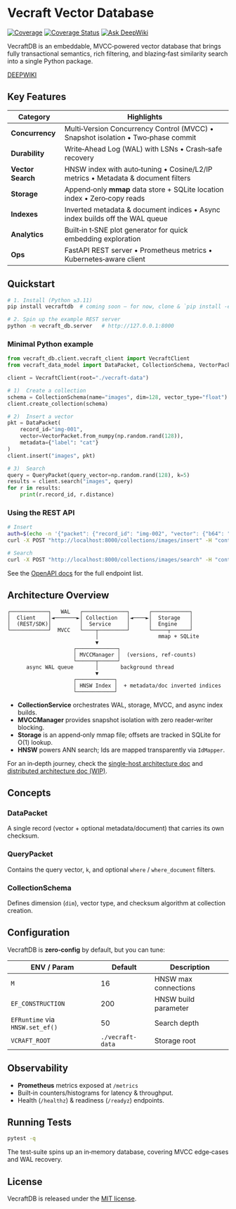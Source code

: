 # Vecraft Vector Database

[![Coverage](https://sonarcloud.io/api/project_badges/measure?project=ynyeh0221_vecraft&metric=coverage)](https://sonarcloud.io/summary/new_code?id=ynyeh0221_vecraft)
[![Coverage Status](https://coveralls.io/repos/github/ynyeh0221/vecraft/badge.svg?branch=main)](https://coveralls.io/github/ynyeh0221/vecraft?branch=main)
[![Ask DeepWiki](https://deepwiki.com/badge.svg)](https://deepwiki.com/ynyeh0221/vecraft-vector-database)

VecraftDB is an embeddable, MVCC‑powered vector database that brings fully transactional semantics, rich filtering, and blazing‑fast similarity search into a single Python package.

[DEEPWIKI](https://deepwiki.com/ynyeh0221/vecraft-vector-database)



## Key Features

| Category          | Highlights                                                                       |
| ----------------- | -------------------------------------------------------------------------------- |
| **Concurrency**   | Multi‑Version Concurrency Control (MVCC) • Snapshot isolation • Two‑phase commit |
| **Durability**    | Write‑Ahead Log (WAL) with LSNs • Crash‑safe recovery                            |
| **Vector Search** | HNSW index with auto‑tuning • Cosine/L2/IP metrics • Metadata & document filters |
| **Storage**       | Append‑only **mmap** data store + SQLite location index • Zero‑copy reads        |
| **Indexes**       | Inverted metadata & document indices • Async index builds off the WAL queue      |
| **Analytics**     | Built‑in t‑SNE plot generator for quick embedding exploration                    |
| **Ops**           | FastAPI REST server • Prometheus metrics • Kubernetes‑aware client               |



## Quickstart

```bash
# 1. Install (Python ≥3.11)
pip install vecraftdb  # coming soon – for now, clone & `pip install -e .`

# 2. Spin up the example REST server
python -m vecraft_db.server   # http://127.0.0.1:8000
```

### Minimal Python example

```python
from vecraft_db.client.vecraft_client import VecraftClient
from vecraft_data_model import DataPacket, CollectionSchema, VectorPacket

client = VecraftClient(root="./vecraft-data")

# 1️)  Create a collection
schema = CollectionSchema(name="images", dim=128, vector_type="float")
client.create_collection(schema)

# 2️)  Insert a vector
pkt = DataPacket(
    record_id="img-001",
    vector=VectorPacket.from_numpy(np.random.rand(128)),
    metadata={"label": "cat"}
)
client.insert("images", pkt)

# 3️)  Search
query = QueryPacket(query_vector=np.random.rand(128), k=5)
results = client.search("images", query)
for r in results:
    print(r.record_id, r.distance)
```

### Using the REST API

```bash
# Insert
auth=$(echo -n '{"packet": {"record_id": "img-002", "vector": {"b64": "..."}, "metadata": {"label": "dog"}}}' | jq -sRr @uri)
curl -X POST "http://localhost:8000/collections/images/insert" -H "content-type: application/json" -d "$auth"

# Search
curl -X POST "http://localhost:8000/collections/images/search" -H "content-type: application/json" -d @search.json
```

See the [OpenAPI docs](http://localhost:8000/docs) for the full endpoint list.



## Architecture Overview

```
┌────────────┐   WAL   ┌──────────────┐      ┌────────────┐
│  Client    │◄───────►│ Collection   │◄────►│  Storage   │
│  (REST/SDK)│         │  Service     │      │  Engine    │
└────────────┘  MVCC   └────┬─────────┘      └─────┬──────┘
                            │                   mmap + SQLite
                            ▼
                     ┌─────────────┐
                     │ MVCCManager │  (versions, ref‑counts)
                     └──────┬──────┘
      async WAL queue       │       background thread
                            ▼
                     ┌────────────┐
                     │ HNSW Index │  + metadata/doc inverted indices
                     └────────────┘
```

* **CollectionService** orchestrates WAL, storage, MVCC, and async index builds.
* **MVCCManager** provides snapshot isolation with zero reader‑writer blocking.
* **Storage** is an append‑only mmap file; offsets are tracked in SQLite for O(1) lookup.
* **HNSW** powers ANN search; Ids are mapped transparently via `IdMapper`.

For an in‑depth journey, check the [single-host architecture doc](./docs/single_host_architecture.md) and [distributed architecture doc (WIP)](./docs/distributed_architecture.md).


## Concepts

### DataPacket

A single record (vector + optional metadata/document) that carries its own checksum.

### QueryPacket

Contains the query vector, `k`, and optional `where` / `where_document` filters.

### CollectionSchema

Defines dimension (`dim`), vector type, and checksum algorithm at collection creation.



## Configuration

VecraftDB is **zero‑config** by default, but you can tune:

| ENV / Param                     | Default          | Description          |
| ------------------------------- | ---------------- | -------------------- |
| `M`                             | 16               | HNSW max connections |
| `EF_CONSTRUCTION`               | 200              | HNSW build parameter |
| `EFRuntime` via `HNSW.set_ef()` | 50               | Search depth         |
| `VCRAFT_ROOT`                   | `./vecraft-data` | Storage root         |



## Observability

* **Prometheus** metrics exposed at `/metrics`
* Built‑in counters/histograms for latency & throughput.
* Health (`/healthz`) & readiness (`/readyz`) endpoints.



## Running Tests

```bash
pytest -q
```

The test‑suite spins up an in‑memory database, covering MVCC edge‑cases and WAL recovery.



## License

VecraftDB is released under the [MIT license](https://github.com/ynyeh0221/vecraft-vector-database/blob/main/LICENSE).

